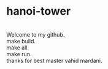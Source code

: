 # hanoi-tower
<br>Welcome to my github.
<br>make build.
<br>make all.
<br>make run.
<br>thanks for best master vahid mardani.
